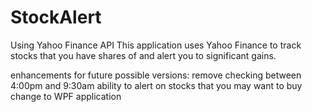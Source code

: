# StockAlert
Using Yahoo Finance API
This application uses Yahoo Finance to track stocks that you have shares of and alert you to significant gains.

enhancements for future possible versions: 
    remove checking between 4:00pm and 9:30am
    ability to alert on stocks that you may want to buy
    change to WPF application
